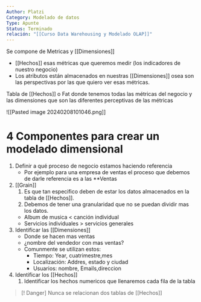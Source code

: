 ```yaml
---
Author: Platzi
Category: Modelado de datos
Type: Apunte
Status: Terminado
relación: "[[Curso Data Warehousing y Modelado OLAP]]"
---
```

Se compone de Metricas y [[Dimensiones]]

-  [[Hechos]] esas métricas que queremos medir (los indicadores de nuestro negocio)
- Los atributos están almacenados en nuestras [[Dimensiones]] osea son las perspectivas por las que quiero ver esas métricas.  

Tabla de [[Hechos]] o Fat donde tenemos todas las métricas del negocio y las dimensiones que son las diferentes perceptivas de las métricas

![[Pasted image 20240208101046.png]]

# 4 Componentes para crear un modelado dimensional
1. Definir a qué proceso de negocio estamos haciendo referencia 
	- Por ejemplo para una empresa de ventas el proceso que debemos de darle referencia es a las **Ventas
2. [[Grain]]
	1. Es que tan especifico deben de estar los datos almacenados en la tabla de [[Hechos]].
	2. Debemos de tener una granularidad que no se puedan dividir mas los datos. 
	- Album de musica < canción individual
	- Servicios individuales > servicios generales
4. Identificar las [[Dimensiones]] 
	- Donde se hacen mas ventas
	- ¿nombre del vendedor con mas ventas?
	- Comunmente se utilizan estos:
		- Tiempo: Year, cuatrimestre,mes
		- Localización: Addres, estado y ciudad
		- Usuarios: nombre, Emails,direccion
1. Identificar los [[Hechos]]
	1. Identificar los hechos numericos que llenaremos cada fila de la tabla 

>[! Danger] Nunca se relacionan dos tablas de [[Hechos]]